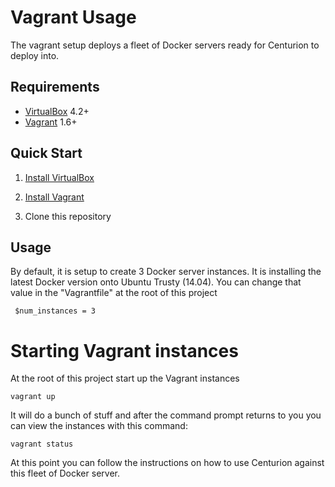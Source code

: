 Vagrant Usage
=========

The vagrant setup deploys a fleet of Docker servers ready for Centurion to deploy into.

## Requirements

* [VirtualBox](https://www.virtualbox.org/wiki/Downloads) 4.2+
* [Vagrant](https://www.vagrantup.com/downloads.html) 1.6+

## Quick Start

1. [Install VirtualBox](https://www.virtualbox.org/wiki/Downloads)

1. [Install Vagrant](http://www.vagrantup.com/downloads.html)

1. Clone this repository

Usage
---------

By default, it is setup to create 3 Docker server instances.  It is installing the latest Docker version onto Ubuntu Trusty (14.04).  You can change that value in the "Vagrantfile" at the root of this project

     $num_instances = 3

# Starting Vagrant instances

At the root of this project start up the Vagrant instances

    vagrant up

It will do a bunch of stuff and after the command prompt returns to you you can view the instances with this command:

    vagrant status

At this point you can follow the instructions on how to use Centurion against this fleet of Docker server.